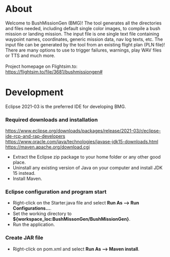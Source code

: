 # About

Welcome to BushMissionGen (BMG)! The tool generates all the directories and files needed, including default single color images, to compile a bush mission or landing mission. The input file is one single text file containing waypoint names, coordinates, generic mission data, nav log texts, etc. The input file can be generated by the tool from an existing flight plan (PLN file)! There are many options to use to trigger failures, warnings, play WAV files or TTS and much more.<br>
<br>
Project homepage on Flightsim.to:<br>
https://flightsim.to/file/3681/bushmissiongen#

# Development

Eclipse 2021-03 is the preferred IDE for developing BMG.

### Required downloads and installation

https://www.eclipse.org/downloads/packages/release/2021-03/r/eclipse-ide-rcp-and-rap-developers<br>
https://www.oracle.com/java/technologies/javase-jdk15-downloads.html<br>
https://maven.apache.org/download.cgi<br>


* Extract the Eclipse zip package to your home folder or any other good place.
* Uninstall any existing version of Java on your computer and install JDK 15 instead.
* Install Maven.

### Eclipse configuration and program start

* Right-click on the Starter.java file and select <b>Run As --> Run Configurations...</b>.
* Set the working directory to <b>${workspace_loc:BushMissonGen/BushMissionGen}</b>.
* Run the application.

### Create JAR file

* Right-click on pom.xml and select <b>Run As --> Maven install</b>.
